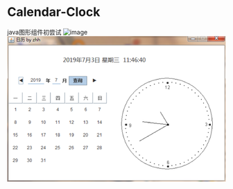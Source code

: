 # Calendar-Clock
java图形组件初尝试
![image](https://github.com/YourOlderBrother/Calendar-Clock/ClockApp/src/clockImg/示例.png) 
![image](https://github.com/YourOlderBrother/Calendar-Clock/blob/master/ClockApp/src/clockImg/%E7%A4%BA%E4%BE%8B.png) 
